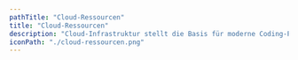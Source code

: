 ```yaml
---
pathTitle: "Cloud-Ressourcen"
title: "Cloud-Ressourcen"
description: "Cloud-Infrastruktur stellt die Basis für moderne Coding-Projekte dar und deckt eine Vielzahl von Use-Cases ab (Hosting, Authentifizierung, etc.)."
iconPath: "./cloud-ressourcen.png"
---
```

